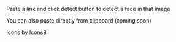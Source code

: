 Paste a link and click detect button to detect a face in that image

You can also paste directly from clipboard (coming soon)

Icons by Icons8